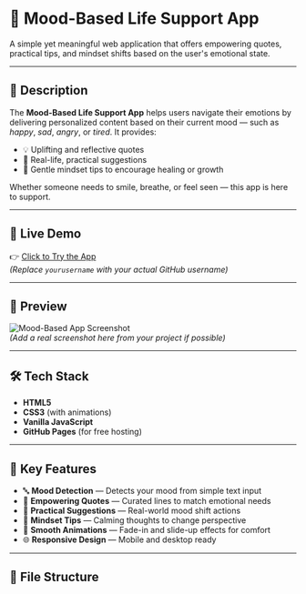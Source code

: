 # 💬 Mood-Based Life Support App

A simple yet meaningful web application that offers empowering quotes, practical tips, and mindset shifts based on the user's emotional state.

---

## 🌟 Description

The **Mood-Based Life Support App** helps users navigate their emotions by delivering personalized content based on their current mood — such as *happy*, *sad*, *angry*, or *tired*. It provides:

- 💡 Uplifting and reflective quotes  
- 🧰 Real-life, practical suggestions  
- 🧠 Gentle mindset tips to encourage healing or growth  

Whether someone needs to smile, breathe, or feel seen — this app is here to support.

---

## 🚀 Live Demo

👉 [Click to Try the App](https://yourusername.github.io/mood-support-app)  
*(Replace `yourusername` with your actual GitHub username)*

---

## 📸 Preview

![Mood-Based App Screenshot](https://via.placeholder.com/800x400.png?text=App+Screenshot+Placeholder)  
*(Add a real screenshot here from your project if possible)*

---

## 🛠️ Tech Stack

- **HTML5**
- **CSS3** (with animations)
- **Vanilla JavaScript**
- **GitHub Pages** (for free hosting)

---

## 🧠 Key Features

- 🔤 **Mood Detection** — Detects your mood from simple text input  
- 💬 **Empowering Quotes** — Curated lines to match emotional needs  
- 🧰 **Practical Suggestions** — Real-world mood shift actions  
- 🧠 **Mindset Tips** — Calming thoughts to change perspective  
- 🎨 **Smooth Animations** — Fade-in and slide-up effects for comfort  
- 🌐 **Responsive Design** — Mobile and desktop ready  

---

## 📁 File Structure
